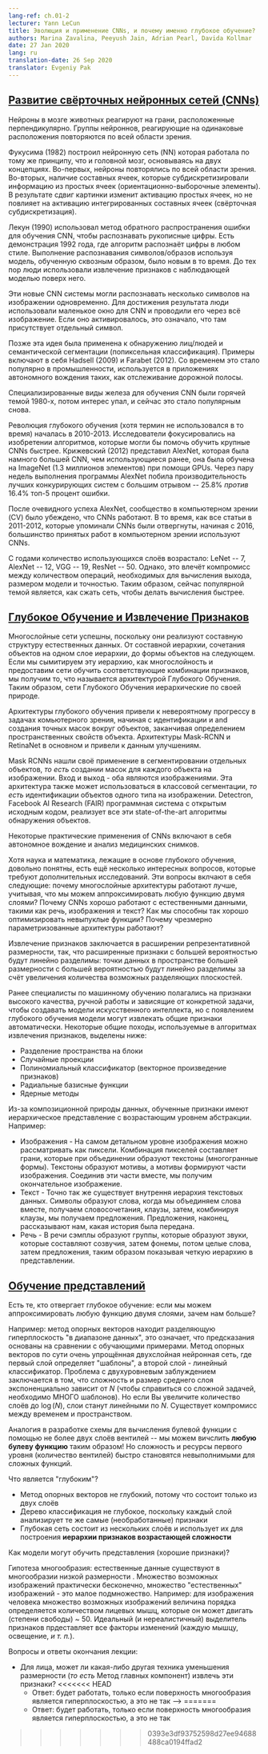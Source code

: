 ```yaml
---
lang-ref: ch.01-2
lecturer: Yann LeCun
title: Эволюция и применение CNNs, и почему именно глубокое обучение?
authors: Marina Zavalina, Peeyush Jain, Adrian Pearl, Davida Kollmar
date: 27 Jan 2020
lang: ru
translation-date: 26 Sep 2020
translator: Evgeniy Pak
---
```



<!-- ## [Evolution of CNNs](https://www.youtube.com/watch?v=0bMe_vCZo30&t=2965s) -->

## [Развитие свёрточных нейронных сетей (CNNs)](https://www.youtube.com/watch?v=0bMe_vCZo30&t=2965s)

<!-- In animal brains, neurons react to edges that are at particular orientations. Groups of neurons that react to the same orientations are replicated over all of the visual field.

Fukushima (1982) built a neural net (NN) that worked the same way as the brain, based on two concepts. First, neurons are replicated across the visual field. Second, there are complex cells that pool the information from simple cells (orientation-selective units). As a result, the shift of the picture will change the activation of simple cells, but will not influence the integrated activation of the complex cell (convolutional pooling).

LeCun (1990) used backprop to train a CNN to recognize handwritten digits. There is a demo from 1992 where the algorithm recognizes the digits of any style. Doing character/pattern recognition using a model that is trained end-to-end was new at that time. Previously, people had used feature extractors with a supervised model on top.

These new CNN systems could recognize multiple characters in the image at the same time. To do it, people used a small input window for a CNN and swiped it over the whole image. If it activated, it meant there was a particular character present.

Later, this idea was applied to faces/people detection and semantic segmentation (pixel-wise classification). Examples include Hadsell (2009) and Farabet (2012). This eventually became popular in industry, used in autonomous driving applications such as lane tracking.

Special types of hardware to train CNN were a hot topic in the 1980s, then the interest dropped, and now it has become popular again.

The deep learning (though the term was not used at that time) revolution started in 2010-2013. Researchers focused on inventing algorithms that could help train large CNNs faster. Krizhevsky (2012) came up with AlexNet, which was a much larger CNN than those used before, and trained it on ImageNet (1.3 million samples) using GPUs. After running for a couple of weeks AlexNet beat the performance of the best competing systems by a large margin -- a 25.8% *vs.* 16.4% top-5 error rate.

After seeing AlexNet's success, the computer vision (CV) community was convinced that CNNs work. While all papers from 2011-2012 that mentioned CNNs had been rejected, since 2016 most accepted CV papers use CNNs.

Over the years, the number of layers used has been increasing: LeNet -- 7, AlexNet -- 12, VGG -- 19, ResNet -- 50. However, there is a trade-off between the number of operations needed to compute the output, the size of the model, and its accuracy. Thus, a popular topic now is how to compress the networks to make the computations faster. -->

Нейроны в мозге животных реагируют на грани, расположенные перпендикулярно. Группы нейроннов, реагирующие на одинаковые расположения повторяются по всей области зрения.

Фукусима (1982) построил нейронную сеть (NN) которая работала по тому же принципу, что и головной мозг, основываясь на двух концепциях. Во-первых, нейроны повторялись по всей области зрения. Во-вторых, наличие составных ячеек, которые субдискретизировали информацию из простых ячеек (ориентационно-выборочные элементы). В результате сдвиг картинки изменит активацию простых ячеек, но не повлияет на активацию интегрированных составных ячеек (свёрточная субдискретизация).

Лекун (1990) использовал метод обратного распространения ошибки для обучения CNN, чтобы распознавать рукописные цифры. Есть демонстрация 1992 года, где алгоритм распознаёт цифры в любом стиле. Выполнение распознавания символов/образов используя модель, обученную сквозным образом, было новым в то время. До тех пор люди использовали извлечение признаков с наблюдающей моделью поверх него.

Эти новые CNN системы могли распознавать несколько символов на изображении одновременно. Для достижения результата люди использовали маленькое окно для CNN и проводили его через всё изображение. Если оно активировалось, это означало, что там присутствует отдельный символ.

Позже эта идея была применена к обнаружению лиц/людей и семантической сегментации (попиксельная классификация). Примеры включают в себя Hadsell (2009) и Farabet (2012). Со временем это стало популярно в промышленности, используется в приложениях автономного вождения таких, как отслеживание дорожной полосы.

Специализированные виды железа для обучения CNN были горячей темой 1980-х, потом интерес упал, и сейчас это стало популярным снова.

Революция глубокого обучения (хотя термин не использовался в то время) началась в 2010-2013. Исследователи фокусировались на изобретении алгоритмов, которые могли бы помочь обучить крупные CNNs быстрее. Крижевский (2012) представил AlexNet, которая была намного большей CNN, чем использующиеся ранее, она была обучена на ImageNet (1.3 миллионов элементов) при помощи GPUs. Через пару недель выполнения программы AlexNet побила производительность лучших конкурирующих систем с большим отрывом -- 25.8% *против* 16.4% топ-5 процент ошибки.

После очевидного успеха AlexNet, сообщество в компьютерном зрении (CV) было убеждено, что CNNs работают. В то время, как все статьи в 2011-2012, которые упоминали CNNs были отвергнуты, начиная с 2016, большинство принятых работ в компьютерном зрении используют CNNs.

С годами количество использующихся слоёв возрастало: LeNet -- 7, AlexNet -- 12, VGG -- 19, ResNet -- 50. Однако, это влечёт компромисс между количеством операций, необходимых для вычисления выхода, размером модели и точностью. Таким образом, сейчас популярной темой является, как сжать сеть, чтобы делать вычисления быстрее.


<!-- ## [Deep Learning and Feature Extraction](https://www.youtube.com/watch?v=0bMe_vCZo30&t=3955s) -->

## [Глубокое Обучение и Извлечение Признаков](https://www.youtube.com/watch?v=0bMe_vCZo30&t=3955s)

<!-- Multilayer networks are successful because they exploit the compositional structure of natural data. In compositional hierarchy, combinations of objects at one layer in the hierarchy form the objects at the next layer. If we mimic this hierarchy as multiple layers and let the network learn the appropriate combination of features, we get what is called Deep Learning architecture. Thus, Deep Learning networks are hierarchical in nature.

Deep learning architectures have led to an incredible progress in computer vision tasks ranging from identifying and generating accurate masks around the objects to identifying spatial properties of an object. Mask-RCNN and RetinaNet architectures mainly led to this improvement.

Mask RCNNs have found their use in segmenting individual objects, *i.e.* creating masks for each object in an image. The input and output are both images. The architecture can also be used to do instance segmentation, *i.e.* identifying different objects of the same type in an image. Detectron, a Facebook AI Research (FAIR) software system, implements all these state-of-the-art object detection algorithms and is open source.

Some of the practical applications of CNNs are powering autonomous driving and analysing medical images.

Although the science and mathematics behind deep learning is fairly understood, there are still some interesting questions that require more research. These questions include: Why do architectures with multiple layers perform better, given that we can approximate any function with two layers? Why do CNNs work well with natural data such as speech, images, and text? How are we able to optimize non-convex functions so well? Why do over-parametrised architectures work?

Feature extraction consists of expanding the representational dimension such that the expanded features are more likely to be linearly separable; data points in higher dimensional space are more likely to be linearly separable due to the increase in the number of possible separating planes.

Earlier machine learning practitioners relied on high quality, hand crafted, and task specific features to build artificial intelligence models, but with the advent of Deep Learning, the models are able to extract the generic features automatically. Some common approaches used in feature extraction algorithms are highlighted below:

- Space tiling
- Random Projections
- Polynomial Classifier (feature cross-products)
- Radial basis functions
- Kernel Machines

Because of the compositional nature of data, learned features have a hierarchy of representations with increasing level of abstractions. For example:

-  Images - At the most granular level, images can be thought of as pixels. Combination of pixels constitute edges which when combined forms textons (multi-edge shapes). Textons form motifs and motifs form parts of the image. By combining these parts together we get the final image.
-  Text - Similarly, there is an inherent hierarchy in textual data. Characters form words, when we combine words together we get word-groups, then clauses, then by combining clauses we get sentences. Sentences finally tell us what story is being conveyed.
-  Speech - In speech, samples compose bands, which compose sounds, which compose phones, then phonemes, then whole words, then sentences, thus showing a clear hierarchy in representation. -->

Многослойные сети успешны, поскольку они реализуют составную структуру естественных данных. От составной иерархии, сочетания объектов на одном слое иерархии, до формы объектов на следующем. Если мы сымитируем эту иерархию, как многослойность и предоставим сети обучить соответствующие комбинации признаков, мы получим то, что называется архитектурой Глубокого Обучения. Таким образом, сети Глубокого Обучения иерархические по своей природе.

Архитектуры глубокого обучения привели к невероятному прогрессу в задачах комьютерного зрения, начиная с идентификации и  and создания точных масок вокруг объектов, заканчивая определением пространственных свойств объекта. Архитектуры Mask-RCNN и RetinaNet в основном и привели к данным улучшениям.

Mask RCNNs нашли своё применение в сегментировании отдельных объектов, *то есть* создании масок для каждого объекта на изображении. Вход и выход - оба являются изображениями. Эта архитектура также может использоваться в классовой сегментации, *то есть* идентификации объектов одного типа на изображении. Detectron, Facebook AI Research (FAIR) программная система с открытым исходным кодом, реализует все эти state-of-the-art алгоритмы обнаружения объектов.

Некоторые практические применения of CNNs включают в себя автономное вождение и анализ медицинских снимков.

Хотя наука и математика, лежащие в основе глубокого обучения, довольно понятны, есть ещё несколько интересных вопросов, которые требуют дополнительных исследований. Эти вопросы вклчают в себя следующие: почему многослойные архитектуры работают лучше, учитывая, что мы можем аппроксимировать любую функцию двумя слоями? Почему CNNs хорошо работают с естественными данными, такими как речь, изображения и текст? Как мы способны так хорошо оптимизировать невыпуклые функции? Почему чрезмерно параметризованные архитектуры работают?

Извлечение признаков заключается в расширении репрезентативной размерности, так, что расширенные признаки с большей вероятностью будут линейно разделимы: точки данных в пространстве большей размерности с большей вероятностью будут линейно разделимы за счёт увеличения количества возможных разделяющих плоскостей.

Ранее  специалисты по машинному обучению полагались на признаки высокого качества, ручной работы и зависящие от конкретной задачи, чтобы создавать модели искусственного интеллекта, но с появлением глубокого обучения модели могут извлекать общие признаки автоматически. Некоторые общие походы, используемые в алгоритмах извлечения признаков, выделены ниже:

- Разделение пространства на блоки
- Случайные проекции
- Полиномиальный классификатор (векторное произведение признаков)
- Радиальные базисные функции
- Ядерные методы

Из-за композиционной природы данных, обученные признаки имеют иерархическое представление с возрастающим уровнем абстракции. Например:

-  Изображения - На самом детальном уровне изображения можно рассматривать как пиксели. Комбинация пикселей составляет грани, которые при объединении образуют текстоны (многогранные формы). Текстоны образуют мотивы, а мотивы формируют части изображения. Соединив эти части вместе, мы получим окончательное изображение.
-  Текст - Точно так же существует внутрення иерархия текстовых данных. Символы образуют слова, когда мы объединяем слова вместе, получаем словосочетания, клаузы, затем, комбинируя клаузы, мы получаем предложения. Предложения, наконец, рассказывают нам, какая история была передана.
-  Речь - В речи сэмплы образуют группы, которые образуют звуки, которые составляют созвучия, затем фонемы, потом целые слова, затем предложения, таким образом показывая четкую иерархию в представлении.

<!-- ## [Learning representations](https://www.youtube.com/watch?v=0bMe_vCZo30&t=4767s) -->
## [Обучение представлений](https://www.youtube.com/watch?v=0bMe_vCZo30&t=4767s)

<!-- There are those who dismiss Deep Learning: if we can approximate any function with 2 layers, why have more?

For example: SVMs find a separating hyperplane "in the span of the data", meaning predictions are based on comparisons to training examples. SVMs are essentially a very simplistic 2 layer neural net, where the first layer defines "templates" and the second layer is a linear classifier. The problem with 2 layer fallacy is that the complexity and size of the middle layer is exponential in $N$ (to do well with a difficult task, need LOTS of templates). But if you expand the number of layers to $\log(N)$, the layers become linear in $N$. There is a trade-off between time and space.

An analogy is designing a circuit to compute a boolean function with no more than two layers of gates -- we can compute **any boolean function** this way! But, the complexity and resources of the first layer (number of gates) quickly becomes infeasible for complex functions.

What is "deep"?

- An SVM isn't deep because it only has two layers
- A classification tree isn't deep because every layer analyses the same (raw) features
- A deep network has several layers and uses them to build a **hierarchy of features of increasing complexity**

How can models learn representations (good features)?

Manifold hypothesis: natural data lives in a low-dimensional manifold. Set of possible images is essentially infinite, set of "natural" images is a tiny subset. For example: for an image of a person, the set of possible images is on the order of magnitude of the number of face muscles they can move (degrees of freedom) ~ 50. An ideal (and unrealistic) feature extractor represents all the factors of variation (each of the muscles, lighting, *etc.*).

Q&A from the end of lecture:

- For the face example, could some other dimensionality reduction technique (*i.e.* PCA) extract these features?
  - Answer: would only work if the manifold surface is a hyperplane, which it is not -->

Есть те, кто отвергает глубокое обучение: если мы можем аппроксимировать любую функцию двумя слоями, зачем нам больше?

Например: метод опорных векторов находит разделяющую гиперплоскость "в диапазоне данных", это означает, что предсказания основаны на сравнении с обучающими примерами. Метод опорных векторов по сути очень упрощённая двухслойная нейронная сеть, где первый слой определяет "шаблоны", а второй слой - линейный классификатор. Проблема с двухуровневым заблуждением заключается в том, что сложность и размер среднего слоя экспоненциально зависит от $N$ (чтобы справиться со сложной задачей, необходимо МНОГО шаблонов). Но если Вы увеличите количество слоёв до $\log(N)$, слои станут линейными по $N$. Существует компромисс между временем и пространством.

Аналогия в разработке схемы для вычисления булевой функции с помощью не более двух слоёв вентилей -- мы можем вичслить **любую булеву функцию** таким образом! Но сложность и ресурсы первого уровня (количество вентилей) быстро становятся невыполнимыми для сложных функций.

Что является "глубоким"?

- Метод опорных векторов не глубокий, потому что состоит только из двух слоёв
- Дерево классификация не глубокое, поскольку каждый слой анализирует те же самые (необработанные) признаки
- Глубокая сеть состоит из нескольких слоёв и использует их для построения **иерархии признаков возрастающей сложности**

Как модели могут обучить представления (хорошие признаки)?

Гипотеза многообразия: естественные данные существуют в многообразии низкой размерности . Множество возможных изображений практически бесконечно, множество "естественных" изображений - это малое подмножество. Например: для изображения человека множество возможных изображений величина порядка определяется количеством лицевых мышц, которые он может двигать (степени свободы) ~ 50. Идеальный (и нереалистичный) выделитель признаков прдеставляет все факторы изменений (каждую мышцу, освещение, *и т. п.*).

Вопросы и ответы окончания лекции:

- Для лица, может ли какая-либо другая техника уменьшения размерности (*то есть* Метод главных компонент) извлечь эти признаки?
<<<<<<< HEAD
  - Ответ: будет работать, только если поверхность многообразия является гиперплоскостью, а это не так -->
=======
  - Ответ: будет работать, только если поверхность многообразия является гиперплоскостью, а это не так
>>>>>>> 0393e3df93752598d27ee94688488ca0194ffad2
